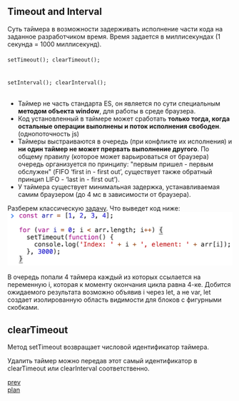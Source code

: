 <h2>Timeout and Interval</h2>

<div>
Суть таймера в возможности задерживать исполнение части кода на заданное разработчиком время.
Время задается в миллисекундах (1 секунда = 1000 миллисекунд).

<div>
<code>
setTimeout(); clearTimeout();
</code>
<br/>
<code>
setInterval(); clearInterval();
</code>
</div>

</div>

<br/>

<ul>
<li>
Таймер не часть стандарта ES, он является по сути специальным <strong>методом объекта window</strong>, для работы в среде браузера.
</li>
<li>
Код установленный в таймере может сработать <strong>только тогда, когда остальные операции выполнены и поток исполнения свободен</strong>.
(однопоточность js)
</li>
<li>
Таймеры выстраиваются в очередь (при конфликте их исполнения) и <strong>ни один таймер не может прервать выполнение другого</strong>.
По общему правилу (которое может варьироваться от браузера) очередь организуется по принципу:
"первым пришел - первым обслужен" (FIFO ‘first in - first out’, существует также обратный принцип LIFO - ‘last in - first out’).
</li>
<li>
У таймера существует минимальная задержка, устанавливаемая самим браузером (до 4 мс в зависимости от браузера).
</li>
</ul>

<div>
Разберем классическую <a href="https://codepen.io/paawel/pen/gEyYGJ?editors=1012">задачу</a>. Что выведет код ниже:

<br/>
<img src="./media/02-1.png">

<br/>

В очередь попали 4 таймера каждый из которых ссылается на переменную i, которая к моменту окончания цикла равна 4-ке.
Добится ожидаемого результата возможно объявив i через let, а не var, let создает изолированную область видимости для блоков
с фигурными скобками.

</div>

<h2>clearTimeout</h2>

<div>
Метод setTimeout возвращает числовой идентификатор таймера.

<br/>

Удалить таймер можно передав этот самый идентификатор в clearTimeout или clearInterval соответственно.

<a href="02.md">prev</a>
<br/>
<a href="00.md">plan</a>
